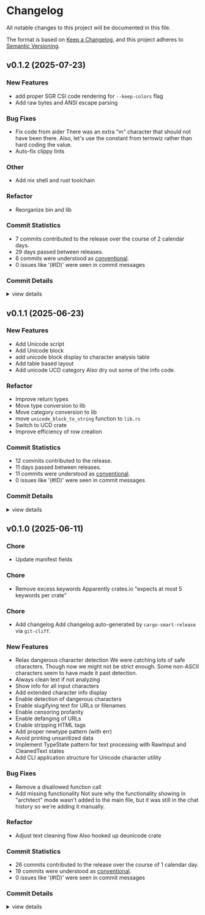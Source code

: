 # Changelog

All notable changes to this project will be documented in this file.

The format is based on [Keep a Changelog](https://keepachangelog.com/en/1.0.0/),
and this project adheres to [Semantic Versioning](https://semver.org/spec/v2.0.0.html).

## v0.1.2 (2025-07-23)

### New Features

 - <csr-id-fc8380a162274a187fb04dbffd8b183256a32838/> add proper SGR CSI code rendering for `--keep-colors` flag
 - <csr-id-0e0ac7e207e004834845b5d2ce49b4b154dd7a73/> Add raw bytes and ANSI escape parsing

### Bug Fixes

 - <csr-id-0aee7345c2ef978a4de1180d8368bb9151457359/> Fix code from aider
   There was an extra "m" character that should not have been there.
   Also, let's use the constant from termwiz rather than hard coding the value.
 - <csr-id-0604fd298fa3ccd209111de03e02ef7748849a63/> Auto-fix clippy lints

### Other

 - <csr-id-f280e6ef0ee916a72d04ab69f4fc6b1aed2ef7c9/> Add nix shell and rust toolchain

### Refactor

 - <csr-id-ee51c1d930cbdbafe2026ca129785a4882fd59b7/> Reorganize bin and lib

### Commit Statistics

<csr-read-only-do-not-edit/>

 - 7 commits contributed to the release over the course of 2 calendar days.
 - 29 days passed between releases.
 - 6 commits were understood as [conventional](https://www.conventionalcommits.org).
 - 0 issues like '(#ID)' were seen in commit messages

### Commit Details

<csr-read-only-do-not-edit/>

<details><summary>view details</summary>

 * **Uncategorized**
    - Add design documents ([`7c5a64c`](https://github.com/egrieco/eunicode/commit/7c5a64c9435e5b8da82d895ce4f5296123fd465f))
    - Fix code from aider ([`0aee734`](https://github.com/egrieco/eunicode/commit/0aee7345c2ef978a4de1180d8368bb9151457359))
    - Add proper SGR CSI code rendering for `--keep-colors` flag ([`fc8380a`](https://github.com/egrieco/eunicode/commit/fc8380a162274a187fb04dbffd8b183256a32838))
    - Add raw bytes and ANSI escape parsing ([`0e0ac7e`](https://github.com/egrieco/eunicode/commit/0e0ac7e207e004834845b5d2ce49b4b154dd7a73))
    - Auto-fix clippy lints ([`0604fd2`](https://github.com/egrieco/eunicode/commit/0604fd298fa3ccd209111de03e02ef7748849a63))
    - Reorganize bin and lib ([`ee51c1d`](https://github.com/egrieco/eunicode/commit/ee51c1d930cbdbafe2026ca129785a4882fd59b7))
    - Add nix shell and rust toolchain ([`f280e6e`](https://github.com/egrieco/eunicode/commit/f280e6ef0ee916a72d04ab69f4fc6b1aed2ef7c9))
</details>

## v0.1.1 (2025-06-23)

<csr-id-ababa478bd90223fdf6fa9e2f43fcfd11eeb3109/>
<csr-id-5e2117cb7e1527143fb7f80cec8d7176a02bfe19/>
<csr-id-d3c9daed2e2ef6bbbe292464fd456d7e491666f2/>
<csr-id-e75258242d21ce8dd41ab310b1bae718fd05a71a/>
<csr-id-0651576cb720f0b77aab79038bcede217247d6c7/>
<csr-id-ed7457e64be109afd0adce4ac8e6d13b01fc7d77/>

### New Features

 - <csr-id-4df90f3b40868cce888230a9560bac4bece1bdad/> Add Unicode script
 - <csr-id-ba52a3dd47ba2d04f07b709db9322d11f0364f71/> Add Unicode block
 - <csr-id-441173a5fd86509444e6ffca5ac6cf9dc6b56f80/> add unicode block display to character analysis table
 - <csr-id-cf4ad8dfe520c457c25c8ddeda7d2c60c9a610f9/> Add table based layout
 - <csr-id-788a18695ef7686601e0dec18c6c767267591d62/> Add unicode UCD category
   Also dry out some of the info code.

### Refactor

 - <csr-id-ababa478bd90223fdf6fa9e2f43fcfd11eeb3109/> Improve return types
 - <csr-id-5e2117cb7e1527143fb7f80cec8d7176a02bfe19/> Move type conversion to lib
 - <csr-id-d3c9daed2e2ef6bbbe292464fd456d7e491666f2/> Move category conversion to lib
 - <csr-id-e75258242d21ce8dd41ab310b1bae718fd05a71a/> move `unicode_block_to_string` function to `lib.rs`
 - <csr-id-0651576cb720f0b77aab79038bcede217247d6c7/> Switch to UCD crate
 - <csr-id-ed7457e64be109afd0adce4ac8e6d13b01fc7d77/> Improve efficiency of row creation

### Commit Statistics

<csr-read-only-do-not-edit/>

 - 12 commits contributed to the release.
 - 11 days passed between releases.
 - 11 commits were understood as [conventional](https://www.conventionalcommits.org).
 - 0 issues like '(#ID)' were seen in commit messages

### Commit Details

<csr-read-only-do-not-edit/>

<details><summary>view details</summary>

 * **Uncategorized**
    - Release eunicode v0.1.1 ([`864978e`](https://github.com/egrieco/eunicode/commit/864978e362244c0d48b83f14a74b0bc29264a042))
    - Improve return types ([`ababa47`](https://github.com/egrieco/eunicode/commit/ababa478bd90223fdf6fa9e2f43fcfd11eeb3109))
    - Move type conversion to lib ([`5e2117c`](https://github.com/egrieco/eunicode/commit/5e2117cb7e1527143fb7f80cec8d7176a02bfe19))
    - Move category conversion to lib ([`d3c9dae`](https://github.com/egrieco/eunicode/commit/d3c9daed2e2ef6bbbe292464fd456d7e491666f2))
    - Add Unicode script ([`4df90f3`](https://github.com/egrieco/eunicode/commit/4df90f3b40868cce888230a9560bac4bece1bdad))
    - Add Unicode block ([`ba52a3d`](https://github.com/egrieco/eunicode/commit/ba52a3dd47ba2d04f07b709db9322d11f0364f71))
    - Move `unicode_block_to_string` function to `lib.rs` ([`e752582`](https://github.com/egrieco/eunicode/commit/e75258242d21ce8dd41ab310b1bae718fd05a71a))
    - Add unicode block display to character analysis table ([`441173a`](https://github.com/egrieco/eunicode/commit/441173a5fd86509444e6ffca5ac6cf9dc6b56f80))
    - Switch to UCD crate ([`0651576`](https://github.com/egrieco/eunicode/commit/0651576cb720f0b77aab79038bcede217247d6c7))
    - Improve efficiency of row creation ([`ed7457e`](https://github.com/egrieco/eunicode/commit/ed7457e64be109afd0adce4ac8e6d13b01fc7d77))
    - Add table based layout ([`cf4ad8d`](https://github.com/egrieco/eunicode/commit/cf4ad8dfe520c457c25c8ddeda7d2c60c9a610f9))
    - Add unicode UCD category ([`788a186`](https://github.com/egrieco/eunicode/commit/788a18695ef7686601e0dec18c6c767267591d62))
</details>

## v0.1.0 (2025-06-11)

<csr-id-f811a245a70c313fdd10d685f993c6d7d89a4272/>
<csr-id-0a3c60df9e0e49c7be124074bc1e485c1775bc16/>
<csr-id-b3558d21e059c4f4af36966164aaa9807a1519a9/>
<csr-id-b7bbe970e39ad095c5af16f4a32aceb173cdaa57/>

### Chore

 - <csr-id-f811a245a70c313fdd10d685f993c6d7d89a4272/> Update manifest fields

### Chore

 - <csr-id-b7bbe970e39ad095c5af16f4a32aceb173cdaa57/> Remove excess keywords
   Apparently crates.io "expects at most 5 keywords per crate"

### Chore

 - <csr-id-b3558d21e059c4f4af36966164aaa9807a1519a9/> Add changelog
   Add changelog auto-generated by `cargo-smart-release` via `git-cliff`.

### New Features

 - <csr-id-7e001f8fba68182d97ed5b33e86653a9e11a834c/> Relax dangerous character detection
   We were catching lots of safe characters. Though now we might not be strict enough. Some non-ASCII characters seem to have made it past detection.
 - <csr-id-19c9156183bdf1e8658b7cb56d337267474bc3be/> Always clean text if not analyzing
 - <csr-id-a68fff04274c85022647a83e4c87c9cd5a94a83f/> Show info for all input characters
 - <csr-id-cce08a294bbbcd5b8dc8ac9709d1e773735fa6f6/> Add extended character info display
 - <csr-id-d4cba2da179042b6c81776bea76801967ca06ad5/> Enable detection of dangerous characters
 - <csr-id-1f45e7cff18b9ece15e4796d7c10c886009a7856/> Enable slugifying text for URLs or filenames
 - <csr-id-b7dc63526c23d707744bbd0d1be67f3724fbc590/> Enable censoring profanity
 - <csr-id-48ff3fe9dde5d77fa0c543278c7de3deff64f8e2/> Enable defanging of URLs
 - <csr-id-f49187b0b504140a53f8be60d815503971614156/> Enable stripping HTML tags
 - <csr-id-44679d20941bd7017fdf61e34906bf053a917ecf/> Add proper newtype pattern (with err)
 - <csr-id-4fe8f214a5b9220f5be16129249434d3042de14f/> Avoid printing unsanitized data
 - <csr-id-c516e3a22ebd8bb8c9d489f3e6e681feb50cfe94/> Implement TypeState pattern for text processing with RawInput and CleanedText states
 - <csr-id-46adb89ac56acac6586a96202b8c1d6c4bbe6c85/> Add CLI application structure for Unicode character utility

### Bug Fixes

 - <csr-id-537d9405ba863f8586f3a2a5155185feedf078ce/> Remove a disallowed function call
 - <csr-id-a22a1bb439bb1eb69a3600d1a6b2ebec9f306d58/> Add missing functionality
   Not sure why the functionality showing in "architect" mode wasn't added to the main file, but it was still in the chat history so we're adding it manually.

### Refactor

 - <csr-id-0a3c60df9e0e49c7be124074bc1e485c1775bc16/> Adjust text cleaning flow
   Also hooked up deunicode crate

### Commit Statistics

<csr-read-only-do-not-edit/>

 - 26 commits contributed to the release over the course of 1 calendar day.
 - 19 commits were understood as [conventional](https://www.conventionalcommits.org).
 - 0 issues like '(#ID)' were seen in commit messages

### Commit Details

<csr-read-only-do-not-edit/>

<details><summary>view details</summary>

 * **Uncategorized**
    - Release eunicode v0.1.0 ([`20f4346`](https://github.com/egrieco/eunicode/commit/20f4346da10ddec2d48432c42eacc5d9b5aabead))
    - Remove excess keywords ([`b7bbe97`](https://github.com/egrieco/eunicode/commit/b7bbe970e39ad095c5af16f4a32aceb173cdaa57))
    - Release eunicode v0.1.0 ([`7f52da4`](https://github.com/egrieco/eunicode/commit/7f52da45218edf3ce8713089e0f906afafbe52e3))
    - Add changelog ([`b3558d2`](https://github.com/egrieco/eunicode/commit/b3558d21e059c4f4af36966164aaa9807a1519a9))
    - Update manifest fields ([`f811a24`](https://github.com/egrieco/eunicode/commit/f811a245a70c313fdd10d685f993c6d7d89a4272))
    - Relax dangerous character detection ([`7e001f8`](https://github.com/egrieco/eunicode/commit/7e001f8fba68182d97ed5b33e86653a9e11a834c))
    - Always clean text if not analyzing ([`19c9156`](https://github.com/egrieco/eunicode/commit/19c9156183bdf1e8658b7cb56d337267474bc3be))
    - Show info for all input characters ([`a68fff0`](https://github.com/egrieco/eunicode/commit/a68fff04274c85022647a83e4c87c9cd5a94a83f))
    - Add extended character info display ([`cce08a2`](https://github.com/egrieco/eunicode/commit/cce08a294bbbcd5b8dc8ac9709d1e773735fa6f6))
    - Enable detection of dangerous characters ([`d4cba2d`](https://github.com/egrieco/eunicode/commit/d4cba2da179042b6c81776bea76801967ca06ad5))
    - Enable slugifying text for URLs or filenames ([`1f45e7c`](https://github.com/egrieco/eunicode/commit/1f45e7cff18b9ece15e4796d7c10c886009a7856))
    - Enable censoring profanity ([`b7dc635`](https://github.com/egrieco/eunicode/commit/b7dc63526c23d707744bbd0d1be67f3724fbc590))
    - Enable defanging of URLs ([`48ff3fe`](https://github.com/egrieco/eunicode/commit/48ff3fe9dde5d77fa0c543278c7de3deff64f8e2))
    - Enable stripping HTML tags ([`f49187b`](https://github.com/egrieco/eunicode/commit/f49187b0b504140a53f8be60d815503971614156))
    - Adjust text cleaning flow ([`0a3c60d`](https://github.com/egrieco/eunicode/commit/0a3c60df9e0e49c7be124074bc1e485c1775bc16))
    - Remove a disallowed function call ([`537d940`](https://github.com/egrieco/eunicode/commit/537d9405ba863f8586f3a2a5155185feedf078ce))
    - Add proper newtype pattern (with err) ([`44679d2`](https://github.com/egrieco/eunicode/commit/44679d20941bd7017fdf61e34906bf053a917ecf))
    - Avoid printing unsanitized data ([`4fe8f21`](https://github.com/egrieco/eunicode/commit/4fe8f214a5b9220f5be16129249434d3042de14f))
    - Implement TypeState pattern for text processing with RawInput and CleanedText states ([`c516e3a`](https://github.com/egrieco/eunicode/commit/c516e3a22ebd8bb8c9d489f3e6e681feb50cfe94))
    - Add missing functionality ([`a22a1bb`](https://github.com/egrieco/eunicode/commit/a22a1bb439bb1eb69a3600d1a6b2ebec9f306d58))
    - Add CLI application structure for Unicode character utility ([`46adb89`](https://github.com/egrieco/eunicode/commit/46adb89ac56acac6586a96202b8c1d6c4bbe6c85))
    - Add aider ignores ([`93a294c`](https://github.com/egrieco/eunicode/commit/93a294c9e888394b02856f3b398b54b8e25ecc40))
    - Add AI guidance ([`d34964c`](https://github.com/egrieco/eunicode/commit/d34964c26e709f3fd86e8025e2edb76db1a01139))
    - Add design docs ([`04aedb2`](https://github.com/egrieco/eunicode/commit/04aedb2e7c60f858b6d41e2b60d4afdcfdd16f53))
    - Add initial Cargo template ([`bd8d7dd`](https://github.com/egrieco/eunicode/commit/bd8d7dd89b0378ea23f2c7c95702a1b1f30ed07d))
    - Initial Commit ([`d1912d6`](https://github.com/egrieco/eunicode/commit/d1912d66493538fb626dee876b0e38754c9d7cb1))
</details>

